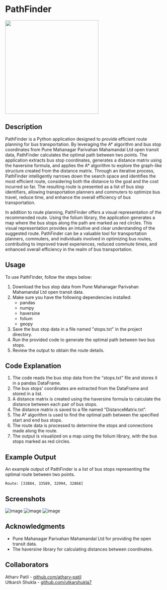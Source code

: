 # PathFinder
<img src="https://github.com/atharv-patil/pathfinder/assets/83455141/563df622-0de2-4242-b47b-ec433bdafcdb"  width="300" height="300">


## Description

PathFinder is a Python application designed to provide efficient route planning for bus transportation. By leveraging the A* algorithm and bus stop coordinates from Pune Mahanagar Parivahan Mahamandal Ltd open transit data, PathFinder calculates the optimal path between two points. The application extracts bus stop coordinates, generates a distance matrix using the haversine formula, and applies the A* algorithm to explore the graph-like structure created from the distance matrix. Through an iterative process, PathFinder intelligently narrows down the search space and identifies the most efficient route, considering both the distance to the goal and the cost incurred so far. The resulting route is presented as a list of bus stop identifiers, allowing transportation planners and commuters to optimize bus travel, reduce time, and enhance the overall efficiency of bus transportation.

In addition to route planning, PathFinder offers a visual representation of the recommended route. Using the folium library, the application generates a map where the bus stops along the path are marked as red circles. This visual representation provides an intuitive and clear understanding of the suggested route. PathFinder can be a valuable tool for transportation planners, commuters, and individuals involved in optimizing bus routes, contributing to improved travel experiences, reduced commute times, and enhanced overall efficiency in the realm of bus transportation.
## Usage
To use PathFinder, follow the steps below:

1. Download the bus stop data from Pune Mahanagar Parivahan Mahamandal Ltd open transit data.
2. Make sure you have the following dependencies installed:
   - pandas
   - numpy
   - haversine
   - folium
   - geopy
3. Save the bus stop data in a file named "stops.txt" in the project directory.
4. Run the provided code to generate the optimal path between two bus stops.
5. Review the output to obtain the route details.

## Code Explanation
1. The code reads the bus stop data from the "stops.txt" file and stores it in a pandas DataFrame.
2. The bus stops' coordinates are extracted from the DataFrame and stored in a list.
3. A distance matrix is created using the haversine formula to calculate the distance between each pair of bus stops.
4. The distance matrix is saved to a file named "DistanceMatrix.txt".
5. The A* algorithm is used to find the optimal path between the specified start and end bus stops.
6. The route data is processed to determine the stops and connections made along the route.
7. The output is visualized on a map using the folium library, with the bus stops marked as red circles.

## Example Output
An example output of PathFinder is a list of bus stops representing the optimal route between two points.

```
Route: [33884, 33589, 32994, 32868]
```

## Screenshots
![image](https://github.com/atharv-patil/pathfinder/assets/83455141/22f88985-fa25-4403-b574-4ae1b7a4280f)
![image](https://github.com/atharv-patil/pathfinder/assets/83455141/839decdc-a5c5-476e-8fb2-7f4c14cd4951)
![image](https://github.com/atharv-patil/pathfinder/assets/83455141/5e249236-2d4e-4f38-9a69-411d05684bde)



## Acknowledgments
- Pune Mahanagar Parivahan Mahamandal Ltd for providing the open transit data.
- The haversine library for calculating distances between coordinates.
## Collaborators
Atharv Patil - [github.com/atharv-patil](https://github.com/atharv-patil)<br>
Utkarsh Shukla - [github.com/utkarshukla7](https://github.com/utkarshukla7)
